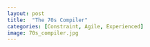 ```yaml
---
layout: post
title:  "The 70s Compiler"
categories: [Constraint, Agile, Experienced]
image: 70s_compiler.jpg
---
```


